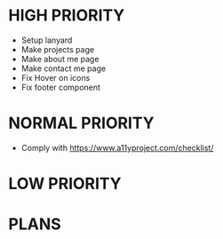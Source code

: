 # HIGH PRIORITY

-   Setup lanyard
-   Make projects page
-   Make about me page
-   Make contact me page
-   Fix Hover on icons
-   Fix footer component

# NORMAL PRIORITY

-   Comply with https://www.a11yproject.com/checklist/

# LOW PRIORITY

# PLANS
